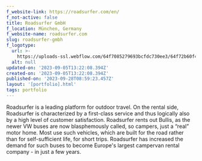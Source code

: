 ```yaml
---
f_website-link: https://roadsurfer.com/en/
f_not-active: false
title: Roadsurfer GmbH
f_location: München, Germany
f_website-name: roadsurfer.com
slug: roadsurfer-gmbh
f_logotype:
  url: >-
    https://uploads-ssl.webflow.com/64f7085279693bcfdc730ee3/64f72b60f449220cd3ec8236_Roadsurfer.jpeg
  alt: null
updated-on: '2023-09-05T13:22:08.394Z'
created-on: '2023-09-05T13:22:08.394Z'
published-on: '2023-09-28T08:59:23.457Z'
layout: '[portfolio].html'
tags: portfolio
---
```


Roadsurfer is a leading platform for outdoor travel. On the rental side, Roadsurfer is characterized by a first-class service and thus logically also by a high level of customer satisfaction. Roadsurfer rents out Bullis, as the newer VW buses are now blasphemously called, so campers, just a “real” motor home. Most use such vehicles, which are built for the road rather than for self-sufficient life, for short trips. Roadsurfer has increased the demand for such buses to become Europe's largest campervan rental company - in just a few years.  

  

‍
